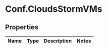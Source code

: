 # Conf.CloudsStormVMs

## Properties
Name | Type | Description | Notes
------------ | ------------- | ------------- | -------------


